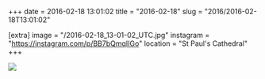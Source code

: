 +++
date = 2016-02-18 13:01:02
title = "2016-02-18"
slug = "2016/2016-02-18T13:01:02"

[extra]
image = "/2016-02-18_13-01-02_UTC.jpg"
instagram = "https://instagram.com/p/BB7bQmqIIGo"
location = "St Paul's Cathedral"
+++

<img src="/2016-02-18_13-01-02_UTC.jpg" />
